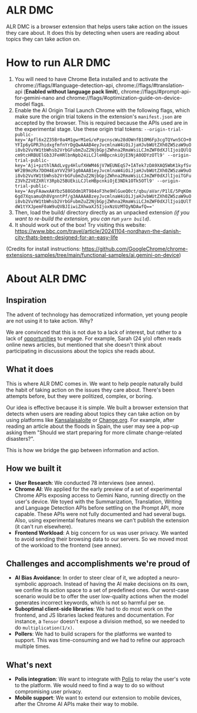# ALR DMC
ALR DMC is a browser extension that helps users take action on the issues they care about. It does this by detecting when users are reading about topics they can take action on.

# How to run ALR DMC
1. You will need to have Chrome Beta installed and to activate the chrome://flags/#language-detection-api, chrome://flags/#translation-api (**Enabled without language pack limit**), chrome://flags/#prompt-api-for-gemini-nano and chrome://flags/#optimization-guide-on-device-model flags.
2. Enable the AI Origin Trial Launch Chrome with the following flags, which make sure the origin trial tokens in the extension's `manifest.json` are accepted by the browser. This is required because the APIs used are in the experimental stage.
Use these origin trial tokens: `--origin-trial-public-key='Apfl6x2Z35Br0a4M1gwrM1eG/ePzpcnscWu28dOWnfB1OM6Fp3cgTQYwn5CO+0YFIp6yGPRJhidxgfmfnYrDgQwAAAB4eyJvcmlnaW4iOiJjaHJvbWUtZXh0ZW5zaW9uOi8vb2VuYW1tbWhsb2VrbGFubmZuZ2NjbGpjZWhna2RmaWsiLCJmZWF0dXJlIjoiQUlQcm9tcHRBUElGb3JFeHRlbnNpb24iLCJleHBpcnkiOjE3NjA0ODYzOTl9' --origin-trial-public-key='Aji+pzthlNAdLvgy4HlufXHWM46jV7WEUNEqS7+IATek7zDA9XAQ5WbK1kyfSvWF2B9mzRx7DOH4EaYVVZ9F1g0AAAB1eyJvcmlnaW4iOiJjaHJvbWUtZXh0ZW5zaW9uOi8vb2VuYW1tbWhsb2VrbGFubmZuZ2NjbGpjZWhna2RmaWsiLCJmZWF0dXJlIjoiTGFuZ3VhZ2VEZXRlY3Rpb25BUEkiLCJleHBpcnkiOjE3NDk1OTk5OTl9' --origin-trial-public-key='AoyFAawxAAYbz588GOdm1RT984oF3he9HlGueQ0ct/qbu/aVar/P1lE/5PqKOm6gd7XqsamuQh8VgnntPf/g3AAAAABzeyJvcmlnaW4iOiJjaHJvbWUtZXh0ZW5zaW9uOi8vb2VuYW1tbWhsb2VrbGFubmZuZ2NjbGpjZWhna2RmaWsiLCJmZWF0dXJlIjoiQUlTdW1tYXJpemF0aW9uQVBJIiwiZXhwaXJ5IjoxNzUzMTQyNDAwfQ=='`
3. Then, load the build/ directory directly as an unpacked extension _(if you want to re-build the extension, you can run `yarn build`)_.
4. It should work out of the box! Try visiting this website: https://www.bbc.com/travel/article/20241104-nordhavn-the-danish-city-thats-been-designed-for-an-easy-life

(Credits for install instructions: https://github.com/GoogleChrome/chrome-extensions-samples/tree/main/functional-samples/ai.gemini-on-device)

# About ALR DMC
## Inspiration
The advent of technology has democratized information, yet young people are not using it to take action. Why?

We are convinced that this is not due to a lack of interest, but rather to a lack of [opportunities](https://doi.org/10.1017/gov.2023.16) to engage. For example, Sarah (24 y/o) often reads online news articles, but mentioned that she doesn't think about participating in discussions about the topics she reads about.

## What it does
This is where ALR DMC comes in. We want to help people naturally build the habit of taking action on the issues they care about. There's been attempts before, but they were politized, complex, or boring.

Our idea is effective because it is simple. We built a browser extension that detects when users are reading about topics they can take action on by using platforms like [Kansalaisaloite](https://www.kansalaisaloite.fi/fi) or [Change.org](https://www.change.org/). For example, after reading an article about the floods in Spain, the user may see a pop-up asking them "Should we start preparing for more climate change-related disasters?".

This is how we bridge the gap between information and action.

## How we built it
- **User Research**: We conducted 78 interviews (see annex).
- **Chrome AI**: We applied for the early preview of a set of experimental Chrome APIs exposing access to Gemini Nano, running directly on the user's device. We toyed with the Summarization, Translation, Writing and Language Detection APIs before settling on the Prompt API, more capable. These APIs were not fully documented and had several bugs. Also, using experimental features means we can't publish the extension (it can't run elsewhere).
- **Frontend Workload**: A big concern for us was user privacy. We wanted to avoid sending their browsing data to our servers. So we moved most of the workload to the frontend (see annex).

## Challenges and accomplishments we're proud of
- **AI Bias Avoidance**: In order to steer clear of it, we adopted a neuro-symbolic approach. Instead of having the AI make decisions on its own, we confine its action space to a set of predefined ones. Our worst-case scenario would be to offer the user low-quality actions when the model generates incorrect keywords, which is not so harmful per se.
- **Suboptimal client-side libraries**: We had to do most work on the frontend, and JS libraries lacked features and documentation. For instance, a `Tensor` doesn't expose a division method, so we needed to do `multiplication(1/x)`.
- **Pollers**: We had to build scrapers for the platforms we wanted to support. This was time-consuming and we had to refine our approach multiple times.

## What's next
- **Polis integration**: We want to integrate with [Polis](https://pol.is/) to relay the user's vote to the platform. We would need to find a way to do so without compromising user privacy.
- **Mobile support**: We want to extend our extension to mobile devices, after the Chrome AI APIs make their way to mobile.
